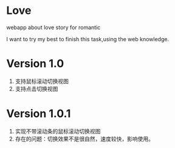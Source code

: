 Love
====

webapp about love story for romantic


I want to try my best to finish this task,using the web knowledge. 


Version 1.0
===========

 1. 支持鼠标滚动切换视图
 2. 支持点击切换视图

Version 1.0.1
=============
 1. 实现不带滚动条的鼠标滚动切换视图
 2. 存在的问题：切换效果不是很自然，速度较快，影响使用。
